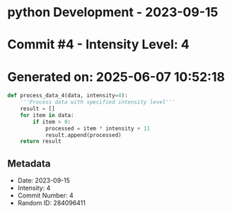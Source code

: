 ﻿# python Development - 2023-09-15
# Commit #4 - Intensity Level: 4
# Generated on: 2025-06-07 10:52:18
```python
def process_data_4(data, intensity=4):
    '''Process data with specified intensity level'''
    result = []
    for item in data:
        if item > 0:
            processed = item * intensity + 11
            result.append(processed)
    return result
```
## Metadata
- Date: 2023-09-15
- Intensity: 4
- Commit Number: 4
- Random ID: 284096411
